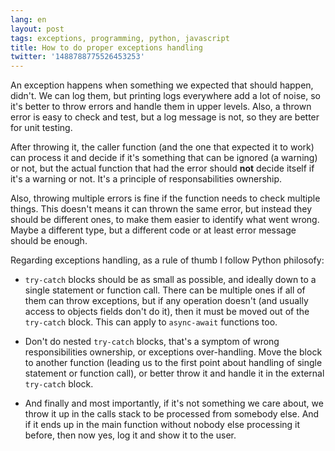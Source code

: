 ```yaml
---
lang: en
layout: post
tags: exceptions, programming, python, javascript
title: How to do proper exceptions handling
twitter: '1488788775526453253'
---
```


An exception happens when something we expected that should happen, didn't. We
can log them, but printing logs everywhere add a lot of noise, so it's better to
throw errors and handle them in upper levels. Also, a thrown error is easy to
check and test, but a log message is not, so they are better for unit testing.

After throwing it, the caller function (and the one that expected it to work)
can process it and decide if it's something that can be ignored (a warning) or
not, but the actual function that had the error should **not** decide itself if
it's a warning or not. It's a principle of responsabilities ownership.

Also, throwing multiple errors is fine if the function needs to check multiple
things. This doesn't means it can thrown the same error, but instead they should
be different ones, to make them easier to identify what went wrong. Maybe a
different type, but a different code or at least error message should be enough.

Regarding exceptions handling, as a rule of thumb I follow Python philosofy:

- `try-catch` blocks should be as small as possible, and ideally down to a
  single statement or function call. There can be multiple ones if all of them
  can throw exceptions, but if any operation doesn't (and usually access to
  objects fields don't do it), then it must be moved out of the `try-catch`
  block. This can apply to `async-await` functions too.

- Don't do nested `try-catch` blocks, that's a symptom of wrong responsibilities
  ownership, or exceptions over-handling. Move the block to another function
  (leading us to the first point about handling of single statement or function
  call), or better throw it and handle it in the external `try-catch` block.

- And finally and most importantly, if it's not something we care about, we
  throw it up in the calls stack to be processed from somebody else. And if it
  ends up in the main function without nobody else processing it before, then
  now yes, log it and show it to the user.
